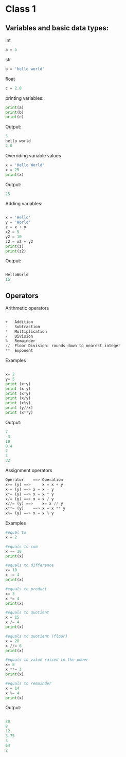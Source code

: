 # Class 1
## Variables and basic data types:

int
```python
a = 5
```
str
```python
b = 'hello world'
```
float
```python
c = 2.0
```

printing variables:
```python
print(a)
print(b)
print(c)
```
Output:
```python
5
hello world
2.0
```

Overriding variable values
```python
x = 'Hello World'
x = 25
print(x)
```

Output:
```python
25
```

Adding variables:
```python

x = 'Hello'
y = 'World'
z = x + y
x2 = 5
y2 = 10
z2 = x2 + y2
print(z)
print(z2)
```
Output:

```python

HelloWorld
15
```

## Operators
Arithmetic operators
```python

+	Addition
-	Subtraction
*	Multiplication
/	Division
%	Remainder
//	Floor Division: rounds down to nearest integer
**	Exponent
```
Examples
```python

x= 2
y= 5
print (x+y)
print (x-y)
print (x*y)
print (x/y)
print (x%y)
print (y//x)
print (x**y)
```
Output:
```python
7
-3
10
0.4
2
2
32
```
Assignment operators
```python
Operator	==> Operation
x+= (y) ==> 	x = x + y
x-= (y) ==>	x = x - y
x*= (y) ==> x = x * y
x/= (y) ==>	x = x / y
x//= (y) ==>	x= x // y
x**= (y)	==> x = x ** y
x%= (y)	==> x = x % y
```
Examples
```python
#equal to
x = 2

#equals to sum
x += 18
print(x)

#equals to difference
x= 10
x -= 4
print(x)

#equals to product
x= 3
x *= 4
print(x)

#equals to quotient
x = 15
x /= 4
print(x)

#equals to quotient (floor)
x = 20
x //= 6
print(x)

#equals to value raised to the power
x= 8
x **= 3
print(x)

#equals to remainder
x = 14
x %= 4
print(x)
```

Output:
```python

20
8
12
3.75
3
64
2
```

